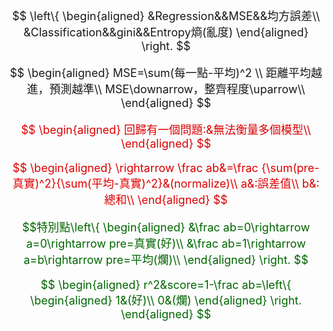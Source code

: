 <font size="4">$$ \left\{
\begin{aligned}
&Regression&&MSE&&均方誤差\\
&Classification&&gini&&Entropy熵(亂度)
\end{aligned}
\right.
$$

<font size="4">$$
\begin{aligned}
MSE=\sum(每一點-平均)^2
\\
距離平均越進，預測越準\\
MSE\downarrow，整齊程度\uparrow\\
\end{aligned}
$$

<font size="4"><font color="#dd0000">$$
\begin{aligned}
回歸有一個問題:&無法衡量多個模型\\
\end{aligned}
$$

<font size="4"><font color="#dd0000">$$
\begin{aligned}
\rightarrow \frac ab&=\frac {\sum(pre-真實)^2}{\sum(平均-真實)^2}&(normalize)\\
a&:誤差值\\
b&:總和\\
\end{aligned}
$$

<font size="4"><font color="#006600">$$特別點\left\{
\begin{aligned}
&\frac ab=0\rightarrow a=0\rightarrow pre=真實(好)\\
&\frac ab=1\rightarrow a=b\rightarrow pre=平均(爛)\\
\end{aligned}
\right.
$$

<font size="4"><font color="#006600">$$
\begin{aligned}
r^2&score=1-\frac ab=\left\{ 
\begin{aligned}
1&(好)\\
0&(爛)
\end{aligned}
\right.
\end{aligned}
$$
